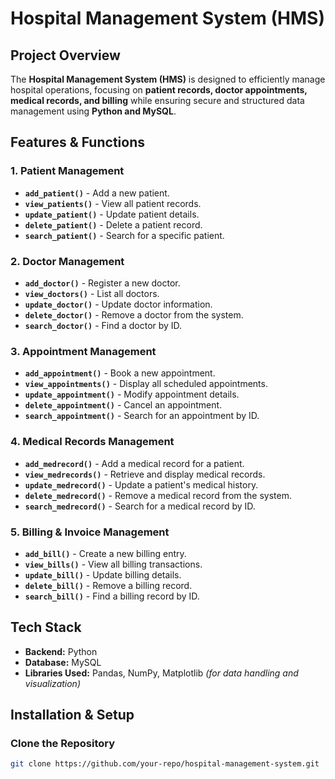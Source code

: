 # Hospital Management System (HMS)

## Project Overview

The **Hospital Management System (HMS)** is designed to efficiently manage hospital operations, focusing on **patient records, doctor appointments, medical records, and billing** while ensuring secure and structured data management using **Python and MySQL**.

## Features & Functions

### **1. Patient Management**
- **`add_patient()`** - Add a new patient.
- **`view_patients()`** - View all patient records.
- **`update_patient()`** - Update patient details.
- **`delete_patient()`** - Delete a patient record.
- **`search_patient()`** - Search for a specific patient.

### **2. Doctor Management**
- **`add_doctor()`** - Register a new doctor.
- **`view_doctors()`** - List all doctors.
- **`update_doctor()`** - Update doctor information.
- **`delete_doctor()`** - Remove a doctor from the system.
- **`search_doctor()`** - Find a doctor by ID.

### **3. Appointment Management**
- **`add_appointment()`** - Book a new appointment.
- **`view_appointments()`** - Display all scheduled appointments.
- **`update_appointment()`** - Modify appointment details.
- **`delete_appointment()`** - Cancel an appointment.
- **`search_appointment()`** - Search for an appointment by ID.

### **4. Medical Records Management**
- **`add_medrecord()`** - Add a medical record for a patient.
- **`view_medrecords()`** - Retrieve and display medical records.
- **`update_medrecord()`** - Update a patient's medical history.
- **`delete_medrecord()`** - Remove a medical record from the system.
- **`search_medrecord()`** - Search for a medical record by ID.

### **5. Billing & Invoice Management**
- **`add_bill()`** - Create a new billing entry.
- **`view_bills()`** - View all billing transactions.
- **`update_bill()`** - Update billing details.
- **`delete_bill()`** - Remove a billing record.
- **`search_bill()`** - Find a billing record by ID.

## Tech Stack
- **Backend:** Python  
- **Database:** MySQL  
- **Libraries Used:** Pandas, NumPy, Matplotlib *(for data handling and visualization)*  

## Installation & Setup

### **Clone the Repository**
```sh
git clone https://github.com/your-repo/hospital-management-system.git

